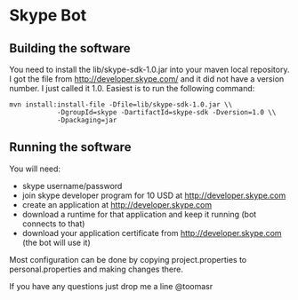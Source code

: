 Skype Bot
=============

Building the software
---------------------

You need to install the lib/skype-sdk-1.0.jar into your maven local repository.
I got the file from http://developer.skype.com/ and it did not have a version
number. I just called it 1.0. Easiest is to run the following command:

    mvn install:install-file -Dfile=lib/skype-sdk-1.0.jar \\
                -DgroupId=skype -DartifactId=skype-sdk -Dversion=1.0 \\
                -Dpackaging=jar

Running the software
--------------------

You will need:
 * skype username/password
 * join skype developer program for 10 USD at http://developer.skype.com
 * create an application at http://developer.skype.com 
 * download a runtime for that application and keep it running (bot connects to that)
 * download your application certificate from http://developer.skype.com (the bot will use it)

Most configuration can be done by copying project.properties to personal.properties
and making changes there.

If you have any questions just drop me a line @toomasr
